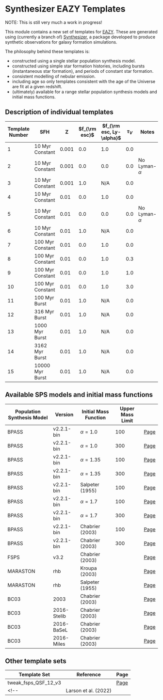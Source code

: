 # Synthesizer EAZY Templates

NOTE: This is still very much a work in progress!

This module contains a new set of templates for [EAZY](https://github.com/gbrammer/eazy-photoz/). These are generated using (currently a branch of) [Synthesizer](https://github.com/flaresimulations/synthesizer), a package developed to produce synthetic observations for galaxy formation simulations.

The philosophy behind these templates is:

- constructed using a single stellar population synthesis model.
- constructed using simple star formation histories, including bursts (instantaneous star formation), and periods of constant star formation.
- consistent modelling of nebular emission.
- including age so only templates consistent with the age of the Universe are fit at a given redshift.
- (ultimately) available for a range stellar population synthesis models and initial mass functions.


## Description of individual templates

| Template Number | SFH | Z | $f_{\rm esc}$ | $f_{\rm esc, Ly-\alpha}$ | $\tau_{V}$ | Notes |
| --- | --- | --- | --- | --- | --- | --- |
| 1  | 10 Myr Constant  | 0.001 | 0.0 | 1.0 | 0.0 | |
| 2  | 10 Myr Constant  | 0.001 | 0.0 | 0.0 | 0.0 | No Lyman- $\alpha$ |
| 3  | 10 Myr Constant  | 0.001 | 1.0 | N/A | 0.0 | |
| 4  | 10 Myr Constant  | 0.01 | 0.0 | 1.0 | 0.0 | |
| 5  | 10 Myr Constant  | 0.01 | 0.0 | 0.0 | 0.0 | No Lyman- $\alpha$ |
| 6  | 10 Myr Constant  | 0.01 | 1.0 | N/A | 0.0 | |
| 7  | 100 Myr Constant  | 0.01 | 0.0 | 1.0 | 0.0 | |
| 8  | 100 Myr Constant  | 0.01 | 0.0 | 1.0 | 0.3 | |
| 9  | 100 Myr Constant  | 0.01 | 0.0 | 1.0 | 1.0 | |
| 10  | 100 Myr Constant  | 0.01 | 0.0 | 1.0 | 3.0 | |
| 11  | 100 Myr Burst | 0.01 | 1.0 | N/A | 0.0 | |
| 12  | 316 Myr Burst | 0.01 | 1.0 | N/A | 0.0 | |
| 13 | 1000 Myr Burst | 0.01 | 1.0 | N/A | 0.0 | |
| 14 | 3162 Myr Burst | 0.01 | 1.0 | N/A | 0.0 | |
| 15 | 10000 Myr Burst | 0.01 | 1.0 | N/A | 0.0 | |


## Available SPS models and initial mass functions

| Population Synthesis Model | Version | Initial Mass Function | Upper Mass Limit | |
| --- | --- | --- | --- | --- |
| BPASS | v2.2.1-bin | $\alpha=1.0$ | 100 | [Page](docs/pages/Wilkins22_bpass-v2.2.1-bin_100-100.md)
| BPASS | v2.2.1-bin | $\alpha=1.0$ | 300 | [Page](docs/pages/Wilkins22_bpass-v2.2.1-bin_100-300.md)
| BPASS | v2.2.1-bin | $\alpha=1.35$ | 100 | [Page](docs/pages/Wilkins22_bpass-v2.2.1-bin_135-100.md)
| BPASS | v2.2.1-bin | $\alpha=1.35$ | 300 | [Page](docs/pages/Wilkins22_bpass-v2.2.1-bin_135-300.md)
| BPASS | v2.2.1-bin | Salpeter (1955) | 100 | [Page](docs/pages/Wilkins22_bpass-v2.2.1-bin_135all-100.md)
| BPASS | v2.2.1-bin | $\alpha=1.7$ | 100 | [Page](docs/pages/Wilkins22_bpass-v2.2.1-bin_170-100.md)
| BPASS | v2.2.1-bin | $\alpha=1.7$ | 300 | [Page](docs/pages/Wilkins22_bpass-v2.2.1-bin_170-300.md)
| BPASS | v2.2.1-bin | Chabrier (2003) | 100 | [Page](docs/pages/Wilkins22_bpass-v2.2.1-bin_chab-100.md)
| BPASS | v2.2.1-bin | Chabrier (2003) | 300 | [Page](docs/pages/Wilkins22_bpass-v2.2.1-bin_chab-300.md)
| FSPS | v3.2 | Chabrier (2003) |  | [Page](docs/pages/Wilkins22_fsps-v3.2_Chabrier03.md)
| MARASTON | rhb | Kroupa (2003) |  | [Page](docs/pages/Wilkins22_maraston-rhb_kroupa.md)
| MARASTON | rhb | Salpeter (1955) |  | [Page](docs/pages/Wilkins22_maraston-rhb_salpeter.md)
| BC03 | 2003 | Chabrier (2003) |  | [Page](docs/pages/Wilkins22_bc03_chabrier03.md)
| BC03 | 2016-Stelib | Chabrier (2003) |  | [Page](docs/pages/Wilkins22_bc03-2016-Stelib_chabrier03.md)
| BC03 | 2016-BaSeL | Chabrier (2003) |  | [Page](docs/pages/Wilkins22_bc03-2016-BaSeL_chabrier03.md)
| BC03 | 2016-Miles | Chabrier (2003) |  | [Page](docs/pages/Wilkins22_bc03-2016-Miles_chabrier03.md)

## Other template sets

| Template Set | Reference | Page |
| --- | --- | --- |
| tweak_fsps_QSF_12_v3 |  | [Page](docs/pages/tweak_fsps_QSF_12_v3.md) |
<!-- | Larson et al. (2022) |  | [Page](docs/pages/Larson22.md) |  -->
